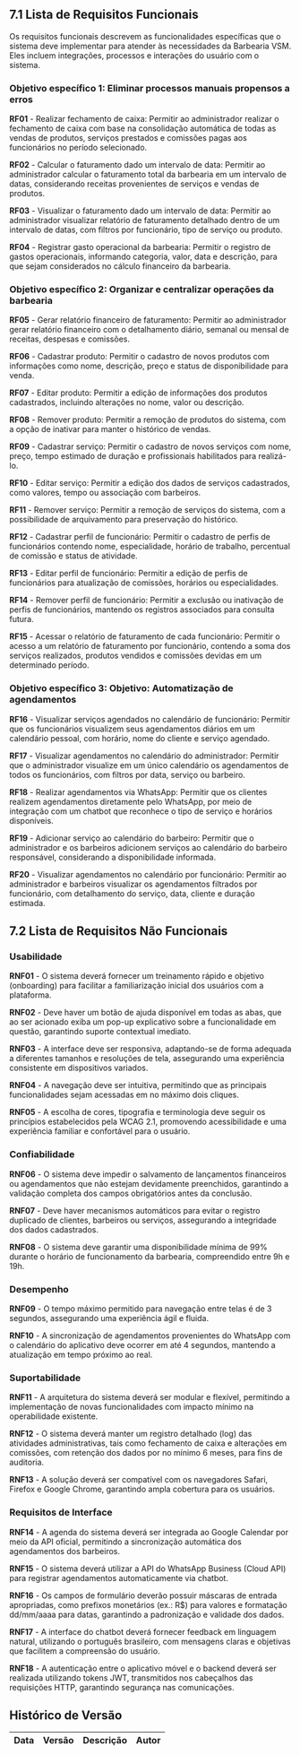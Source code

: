 ## 7.1 Lista de Requisitos Funcionais

Os requisitos funcionais descrevem as funcionalidades específicas que o sistema deve implementar para atender às necessidades da Barbearia VSM. Eles incluem integrações, processos e interações do usuário com o sistema.

### Objetivo específico 1: Eliminar processos manuais propensos a erros

**RF01** - Realizar fechamento de caixa: Permitir ao administrador realizar o fechamento de caixa com base na consolidação automática de todas as vendas de produtos, serviços prestados e comissões pagas aos funcionários no período selecionado.

**RF02** - Calcular o faturamento dado um intervalo de data: Permitir ao administrador calcular o faturamento total da barbearia em um intervalo de datas, considerando receitas provenientes de serviços e vendas de produtos.

**RF03** - Visualizar o faturamento dado um intervalo de data: Permitir ao administrador visualizar relatório de faturamento detalhado dentro de um intervalo de datas, com filtros por funcionário, tipo de serviço ou produto.

**RF04** - Registrar gasto operacional da barbearia: Permitir o registro de gastos operacionais, informando categoria, valor, data e descrição, para que sejam considerados no cálculo financeiro da barbearia.

### Objetivo específico 2: Organizar e centralizar operações da barbearia

**RF05** - Gerar relatório financeiro de faturamento: Permitir ao administrador gerar relatório financeiro com o detalhamento diário, semanal ou mensal de receitas, despesas e comissões.

**RF06** - Cadastrar produto: Permitir o cadastro de novos produtos com informações como nome, descrição, preço e status de disponibilidade para venda.

**RF07** - Editar produto: Permitir a edição de informações dos produtos cadastrados, incluindo alterações no nome, valor ou descrição.

**RF08** - Remover produto: Permitir a remoção de produtos do sistema, com a opção de inativar para manter o histórico de vendas.

**RF09** - Cadastrar serviço: Permitir o cadastro de novos serviços com nome, preço, tempo estimado de duração e profissionais habilitados para realizá-lo.

**RF10** - Editar serviço: Permitir a edição dos dados de serviços cadastrados, como valores, tempo ou associação com barbeiros.

**RF11** - Remover serviço: Permitir a remoção de serviços do sistema, com a possibilidade de arquivamento para preservação do histórico.

**RF12** - Cadastrar perfil de funcionário: Permitir o cadastro de perfis de funcionários contendo nome, especialidade, horário de trabalho, percentual de comissão e status de atividade.

**RF13** - Editar perfil de funcionário: Permitir a edição de perfis de funcionários para atualização de comissões, horários ou especialidades.

**RF14** - Remover perfil de funcionário: Permitir a exclusão ou inativação de perfis de funcionários, mantendo os registros associados para consulta futura.

**RF15** - Acessar o relatório de faturamento de cada funcionário: Permitir o acesso a um relatório de faturamento por funcionário, contendo a soma dos serviços realizados, produtos vendidos e comissões devidas em um determinado período.

### Objetivo específico 3: Objetivo: Automatização de agendamentos

**RF16** - Visualizar serviços agendados no calendário de funcionário: Permitir que os funcionários visualizem seus agendamentos diários em um calendário pessoal, com horário, nome do cliente e serviço agendado.

**RF17** - Visualizar agendamentos no calendário do administrador: Permitir que o administrador visualize em um único calendário os agendamentos de todos os funcionários, com filtros por data, serviço ou barbeiro.

**RF18** - Realizar agendamentos via WhatsApp: Permitir que os clientes realizem agendamentos diretamente pelo WhatsApp, por meio de integração com um chatbot que reconhece o tipo de serviço e horários disponíveis.

**RF19** - Adicionar serviço ao calendário do barbeiro: Permitir que o administrador e os barbeiros adicionem serviços ao calendário do barbeiro responsável, considerando a disponibilidade informada.

**RF20** - Visualizar agendamentos no calendário por funcionário: Permitir ao administrador e barbeiros visualizar os agendamentos filtrados por funcionário, com detalhamento do serviço, data, cliente e duração estimada.

## 7.2 Lista de Requisitos Não Funcionais

### Usabilidade

**RNF01** - O sistema deverá fornecer um treinamento rápido e objetivo (onboarding) para facilitar a familiarização inicial dos usuários com a plataforma.

**RNF02** - Deve haver um botão de ajuda disponível em todas as abas, que ao ser acionado exiba um pop-up explicativo sobre a funcionalidade em questão, garantindo suporte contextual imediato.

**RNF03** - A interface deve ser responsiva, adaptando-se de forma adequada a diferentes tamanhos e resoluções de tela, assegurando uma experiência consistente em dispositivos variados.

**RNF04** - A navegação deve ser intuitiva, permitindo que as principais funcionalidades sejam acessadas em no máximo dois cliques.

**RNF05** - A escolha de cores, tipografia e terminologia deve seguir os princípios estabelecidos pela WCAG 2.1, promovendo acessibilidade e uma experiência familiar e confortável para o usuário.


### Confiabilidade

**RNF06** - O sistema deve impedir o salvamento de lançamentos financeiros ou agendamentos que não estejam devidamente preenchidos, garantindo a validação completa dos campos obrigatórios antes da conclusão.

**RNF07** - Deve haver mecanismos automáticos para evitar o registro duplicado de clientes, barbeiros ou serviços, assegurando a integridade dos dados cadastrados.

**RNF08** - O sistema deve garantir uma disponibilidade mínima de 99% durante o horário de funcionamento da barbearia, compreendido entre 9h e 19h.

### Desempenho

**RNF09** - O tempo máximo permitido para navegação entre telas é de 3 segundos, assegurando uma experiência ágil e fluida.

**RNF10** - A sincronização de agendamentos provenientes do WhatsApp com o calendário do aplicativo deve ocorrer em até 4 segundos, mantendo a atualização em tempo próximo ao real.

### Suportabilidade

**RNF11** - A arquitetura do sistema deverá ser modular e flexível, permitindo a implementação de novas funcionalidades com impacto mínimo na operabilidade existente.

**RNF12** - O sistema deverá manter um registro detalhado (log) das atividades administrativas, tais como fechamento de caixa e alterações em comissões, com retenção dos dados por no mínimo 6 meses, para fins de auditoria.

**RNF13** - A solução deverá ser compatível com os navegadores Safari, Firefox e Google Chrome, garantindo ampla cobertura para os usuários.

### Requisitos de Interface

**RNF14** - A agenda do sistema deverá ser integrada ao Google Calendar por meio da API oficial, permitindo a sincronização automática dos agendamentos dos barbeiros.

**RNF15** - O sistema deverá utilizar a API do WhatsApp Business (Cloud API) para registrar agendamentos automaticamente via chatbot.

**RNF16** - Os campos de formulário deverão possuir máscaras de entrada apropriadas, como prefixos monetários (ex.: R$) para valores e formatação dd/mm/aaaa para datas, garantindo a padronização e validade dos dados.

**RNF17** - A interface do chatbot deverá fornecer feedback em linguagem natural, utilizando o português brasileiro, com mensagens claras e objetivas que facilitem a compreensão do usuário.

**RNF18** - A autenticação entre o aplicativo móvel e o backend deverá ser realizada utilizando tokens JWT, transmitidos nos cabeçalhos das requisições HTTP, garantindo segurança nas comunicações.

## Histórico de Versão

|Data|Versão|Descrição|Autor|
|---|---|---|---|